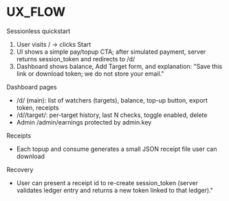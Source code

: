 # UX_FLOW

Sessionless quickstart
1. User visits / -> clicks Start
2. UI shows a simple pay/topup CTA; after simulated payment, server returns session_token and redirects to /d/<token>
3. Dashboard shows balance, Add Target form, and explanation: "Save this link or download token; we do not store your email."

Dashboard pages
- /d/<token> (main): list of watchers (targets), balance, top-up button, export token, receipts
- /d/<token>/target/<wid>: per-target history, last N checks, toggle enabled, delete
- Admin /admin/earnings protected by admin.key

Receipts
- Each topup and consume generates a small JSON receipt file user can download

Recovery
- User can present a receipt id to re-create session_token (server validates ledger entry and returns a new token linked to that ledger)."
